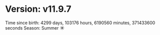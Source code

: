 # Version: v11.9.7
Time since birth: 4299 days, 103176 hours, 6190560 minutes, 371433600 seconds
Season: Summer ☀️
